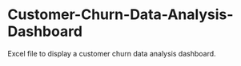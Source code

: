 # Customer-Churn-Data-Analysis-Dashboard
Excel file to display a customer churn data analysis dashboard.
